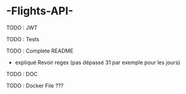 # -Flights-API-

TODO : JWT

TODO : Tests

TODO : Complete README 
 - expliqué Revoir regex (pas dépassé 31 par exemple pour les jours)

TODO : DOC

TODO : Docker File ???